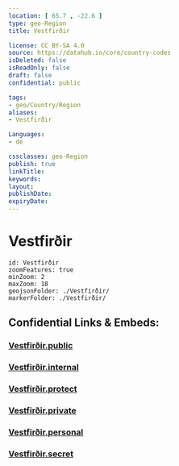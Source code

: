```yaml
---
location: [ 65.7 , -22.6 ] 
type: geo-Region
title: Vestfirðir

license: CC BY-SA 4.0
source: https://datahub.io/core/country-codes
isDeleted: false
isReadOnly: false
draft: false
confidential: public

tags:
- geo/Country/Region
aliases:
- Vestfirðir

Languages:
- de

cssclasses: geo-Region
publish: true
linkTitle: 
keywords: 
layout: 
publishDate: 
expiryDate: 
---
```


# Vestfirðir

```leaflet
id: Vestfirðir
zoomFeatures: true 
minZoom: 2 
maxZoom: 18
geojsonFolder: ./Vestfirðir/
markerFolder: ./Vestfirðir/
```


## Confidential Links & Embeds: 

### [Vestfirðir.public](/_public/\Earth\Continent\Europe\Europe~North\Iceland\Regions~IcelandVestfirðir.public.md) 

### [Vestfirðir.internal](/_internal/\Earth\Continent\Europe\Europe~North\Iceland\Regions~IcelandVestfirðir.internal.md) 

### [Vestfirðir.protect](/_protect/\Earth\Continent\Europe\Europe~North\Iceland\Regions~IcelandVestfirðir.protect.md) 

### [Vestfirðir.private](/_private/\Earth\Continent\Europe\Europe~North\Iceland\Regions~IcelandVestfirðir.private.md) 

### [Vestfirðir.personal](/_personal/\Earth\Continent\Europe\Europe~North\Iceland\Regions~IcelandVestfirðir.personal.md) 

### [Vestfirðir.secret](/_secret/\Earth\Continent\Europe\Europe~North\Iceland\Regions~IcelandVestfirðir.secret.md)


